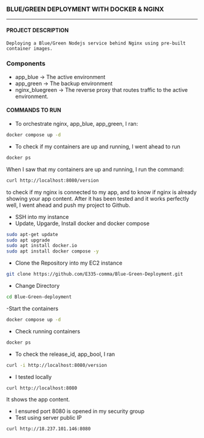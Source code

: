 ### BLUE/GREEN DEPLOYMENT WITH DOCKER & NGINX 

---
#### PROJECT DESCRIPTION
    Deploying a Blue/Green Nodejs service behind Nginx using pre-built container images.

### Components
- app_blue → The active environment
- app_green → The backup environment
- nginx_bluegreen → The 
reverse proxy that routes traffic to the active environment.

#### COMMANDS TO RUN
- To orchestrate nginx, app_blue, app_green, I ran:
```bash
docker compose up -d
```

- To check if my containers are up and running, I went ahead to run
```bash
docker ps 
```
When I saw that my containers are up and running, I run the command:
```bash
curl http://localhost:8080/version
```
to check if my nginx is connected to my app, and to know if nginx is already showing your app content.
After it has been tested and it works perfectly well, I went ahead and push my project to Github.
- SSH into my instance
- Update, Upgarde, Install docker and docker compose
```bash
sudo apt-get update
sudo apt upgrade
sudo apt install docker.io
sudo apt install docker compose -y 
```
- Clone the Repository into my EC2 instance
```bash
git clone https://github.com/E335-comma/Blue-Green-Deployment.git
```

- Change Directory
```bash
cd Blue-Green-deployment
```
-Start the containers
```bash
docker compose up -d
```

- Check running containers
```bash
docker ps
```
- To check the release_id, app_bool,  I ran 
```bash
curl -i http://localhost:8080/version
```
- I tested locally
```bash
curl http://localhost:8080
```
It shows the app content.
- I ensured port 8080 is opened in my security group
- Test using server public IP
```bash
curl http://18.237.101.146:8080




